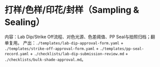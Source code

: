 # 打样/色样/印花/封样（Sampling & Sealing）

内容：Lab Dip/Strike Off流程、对色光源、色差阈值、PP Seal与拍照归档；翻单复用。
产出：`./templates/lab-dip-approval-form.yaml` + `./templates/strike-off-approval-form.yaml` + `./templates/pp-seal-record.yaml` + `./checklists/lab-dip-submission-review.md` + `./checklists/bulk-shade-approval.md`。
